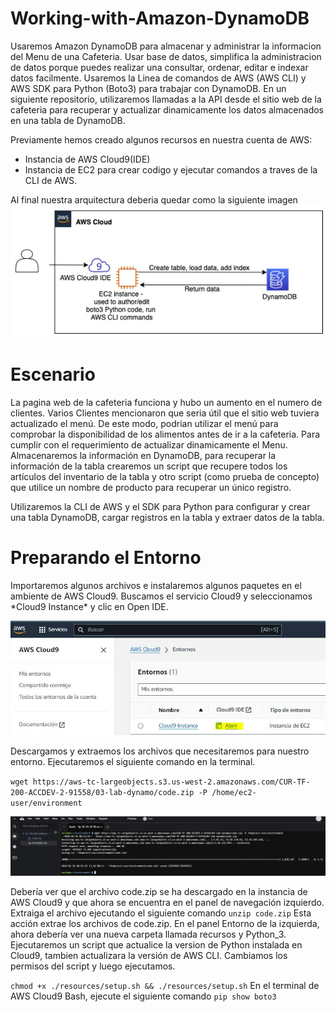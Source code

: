 # Working-with-Amazon-DynamoDB

Usaremos Amazon DynamoDB para almacenar y administrar la informacion del Menu de una Cafeteria. Usar base de datos, simplifica la administracion de datos porque puedes realizar una consultar, ordenar, editar e indexar datos facilmente.
Usaremos la Linea de comandos de AWS (AWS CLI) y AWS SDK para Python (Boto3) para trabajar con DynamoDB.
En un siguiente repositorio, utilizaremos llamadas a la API desde el sitio web de la cafeteria para recuperar y actualizar dinamicamente los datos almacenados en una tabla de DynamoDB.

Previamente hemos creado algunos recursos en nuestra cuenta de AWS:
- Instancia de AWS Cloud9(IDE)
- Instancia de EC2 para crear codigo y ejecutar comandos a traves de la CLI de AWS.

Al final nuestra arquitectura deberia quedar como la siguiente imagen
![Arquitectura Final](https://github.com/mhcuenca/Working-with-Amazon-DynamoDB/blob/main/DYNAMO1.JPG)
<h1>Escenario</h1>
La pagina web de la cafeteria funciona y hubo un aumento en el numero de clientes. Varios Clientes mencionaron que seria útil que el sitio web tuviera actualizado el menú. De este modo, podrian utilizar el menú para comprobar la disponibilidad de los alimentos antes de ir a la cafeteria.
Para cumplir con el requerimiento de actualizar dinamicamente el Menu. Almacenaremos la información en DynamoDB, para recuperar la información de la tabla crearemos un script que recupere todos los artículos del inventario de la tabla y otro script (como prueba de concepto) que utilice un nombre de producto para recuperar un único registro.

Utilizaremos la CLI de AWS y el SDK para Python para configurar y crear una tabla DynamoDB, cargar registros en la tabla y extraer datos de la tabla.

<h1>Preparando el Entorno</h1>
Importaremos algunos archivos e instalaremos algunos paquetes en el ambiente de AWS Cloud9. Buscamos el servicio Cloud9 y seleccionamos *Cloud9 Instance* y clic en Open IDE.

![cLOUD9](https://github.com/mhcuenca/Working-with-Amazon-DynamoDB/blob/main/DYNAMO2.JPG)

Descargamos y extraemos los archivos que necesitaremos para nuestro entorno. Ejecutaremos el siguiente comando en la terminal.
	
`wget https://aws-tc-largeobjects.s3.us-west-2.amazonaws.com/CUR-TF-200-ACCDEV-2-91558/03-lab-dynamo/code.zip -P /home/ec2-user/environment`

![](https://github.com/mhcuenca/Working-with-Amazon-DynamoDB/blob/main/Dynamo3.JPG)

Debería ver que el archivo code.zip se ha descargado en la instancia de AWS Cloud9 y que ahora se encuentra en el panel de navegación izquierdo. Extraiga el archivo ejecutando el siguiente comando
`unzip code.zip`
Esta acción extrae los archivos de code.zip. En el panel Entorno de la izquierda, ahora debería ver una nueva carpeta llamada recursos y Python_3.
Ejecutaremos un script que actualice la version de Python instalada en Cloud9, tambien actualizara la versión de AWS CLI. Cambiamos los permisos del script y luego ejecutamos.

`chmod +x ./resources/setup.sh && ./resources/setup.sh`
En el terminal de AWS Cloud9 Bash, ejecute el siguiente comando `pip show boto3`

